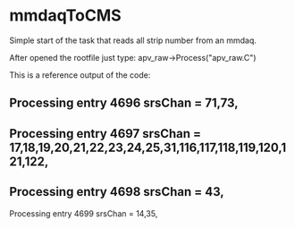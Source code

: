 # mmdaqToCMS
Simple start of the task that reads all strip number from an mmdaq.

After opened the rootfile just type:
apv_raw->Process("apv_raw.C")


This is a reference output of the code:

Processing entry 4696
srsChan = 71,73,
----------------------- 
Processing entry 4697
srsChan = 17,18,19,20,21,22,23,24,25,31,116,117,118,119,120,121,122,
----------------------- 
Processing entry 4698
srsChan = 43,
----------------------- 
Processing entry 4699
srsChan = 14,35,

